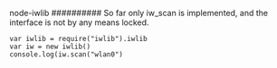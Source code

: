 node-iwlib
##########
So far only iw_scan is implemented, and the interface is not by any means locked.

```
var iwlib = require("iwlib").iwlib
var iw = new iwlib()
console.log(iw.scan("wlan0")
```